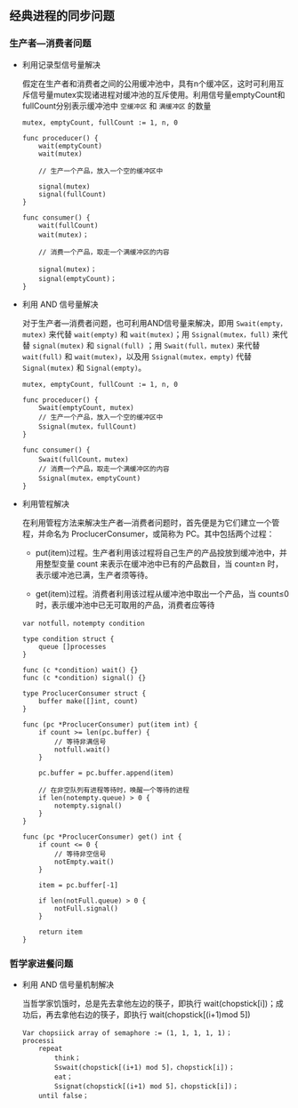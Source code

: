## 经典进程的同步问题

### 生产者—消费者问题

* 利用记录型信号量解决

    假定在生产者和消费者之间的公用缓冲池中，具有n个缓冲区，这时可利用互斥信号量mutex实现诸进程对缓冲池的互斥使用。利用信号量emptyCount和fullCount分别表示缓冲池中 `空缓冲区` 和 `满缓冲区` 的数量

    ```
    mutex, emptyCount, fullCount := 1, n, 0
    
    func proceducer() {
        wait(emptyCount)
        wait(mutex)
        
        // 生产一个产品，放入一个空的缓冲区中
        
        signal(mutex)
        signal(fullCount)
    }
    
    func consumer() {
        wait(fullCount)
        wait(mutex)；
    
        // 消费一个产品，取走一个满缓冲区的内容
        
        signal(mutex)；
        signal(emptyCount)；
    }
    
    ```

* 利用 AND 信号量解决

    对于生产者—消费者问题，也可利用AND信号量来解决，即用 `Swait(empty，mutex)` 来代替 `wait(empty)` 和 `wait(mutex)`；用 `Ssignal(mutex，full)` 来代替 `signal(mutex)` 和 `signal(full)` ；用 `Swait(full，mutex)` 来代替 `wait(full)` 和 `wait(mutex)`，以及用 `Ssignal(mutex，empty)` 代替 `Signal(mutex)` 和 `Signal(empty)`。
    
    ```
    mutex, emptyCount, fullCount := 1, n, 0
    
    func proceducer() {
        Swait(emptyCount, mutex)
        // 生产一个产品，放入一个空的缓冲区中
        Ssignal(mutex，fullCount)
    }
    
    func consumer() {
        Swait(fullCount，mutex)
        // 消费一个产品，取走一个满缓冲区的内容
        Ssignal(mutex，emptyCount)
    }
    
    ```

* 利用管程解决

    在利用管程方法来解决生产者—消费者问题时，首先便是为它们建立一个管程，并命名为 ProclucerConsumer，或简称为 PC。其中包括两个过程：
    
    - put(item)过程。生产者利用该过程将自己生产的产品投放到缓冲池中，并用整型变量 count 来表示在缓冲池中已有的产品数目，当 count≥n 时，表示缓冲池已满，生产者须等待。

    - get(item)过程。消费者利用该过程从缓冲池中取出一个产品，当 count≤0 时，表示缓冲池中已无可取用的产品，消费者应等待

    ```
    var notfull，notempty condition
    
    type condition struct {
        queue []processes
    }
    
    func (c *condition) wait() {}
    func (c *condition) signal() {}
    
    type ProclucerConsumer struct {
        buffer make([]int, count)
    }
    
    func (pc *ProclucerConsumer) put(item int) {
        if count >= len(pc.buffer) {
            // 等待非满信号
            notfull.wait()
        }
        
        pc.buffer = pc.buffer.append(item)
        
        // 在非空队列有进程等待时，唤醒一个等待的进程
        if len(notempty.queue) > 0 {
            notempty.signal()
        }
    }
    
    func (pc *ProclucerConsumer) get() int {
        if count <= 0 {
            // 等待非空信号
            notEmpty.wait()
        }
        
        item = pc.buffer[-1]
        
        if len(notFull.queue) > 0 {
            notFull.signal()
        }
        
        return item
    }
    ```
    
### 哲学家进餐问题

* 利用 AND 信号量机制解决

    当哲学家饥饿时，总是先去拿他左边的筷子，即执行 wait(chopstick[i])；成功后，再去拿他右边的筷子，即执行 wait(chopstick[(i+1)mod 5])

    ```
    Var chopsiick array of semaphore := (1, 1, 1, 1, 1)；
    processi
        repeat
            think；
            Sswait(chopstick[(i+1) mod 5]，chopstick[i])；
            eat；
            Ssignat(chopstick[(i+1) mod 5]，chopstick[i])；
        until false；
    ```
